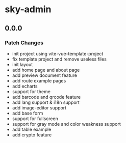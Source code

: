 # sky-admin

## 0.0.0

### Patch Changes

- init project using vite-vue-template-project
- fix template project and remove useless files
- init layout
- add home page and about page
- add preview document feature
- add route example pages
- add echarts
- support for theme
- add barcode and qrcode feature
- add lang support & i18n support
- add image-editor support
- add base form
- support for fullscreen
- support for gray mode and color weakness support
- add table example
- add crypto feature
